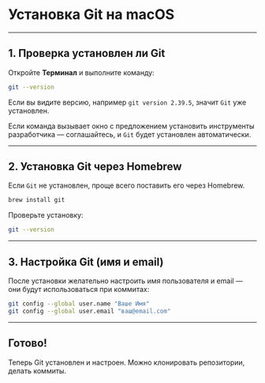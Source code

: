 # Установка Git на macOS

---

## 1. Проверка установлен ли Git

Откройте **Терминал** и выполните команду:

```bash
git --version
```

Если вы видите версию, например `git version 2.39.5`, значит `Git` уже установлен.

Если команда вызывает окно с предложением установить инструменты разработчика — соглашайтесь, и `Git` будет установлен автоматически.

---

## 2. Установка Git через Homebrew

Если `Git` не установлен, проще всего поставить его через Homebrew.

```bash
brew install git
```

Проверьте установку:

```bash
git --version
```

---

## 3. Настройка Git (имя и email)
После установки желательно настроить имя пользователя и email — они будут использоваться при коммитах:

```bash
git config --global user.name "Ваше Имя"
git config --global user.email "ваш@email.com"
```

---

## Готово!
Теперь Git установлен и настроен. Можно клонировать репозитории, делать коммиты.
